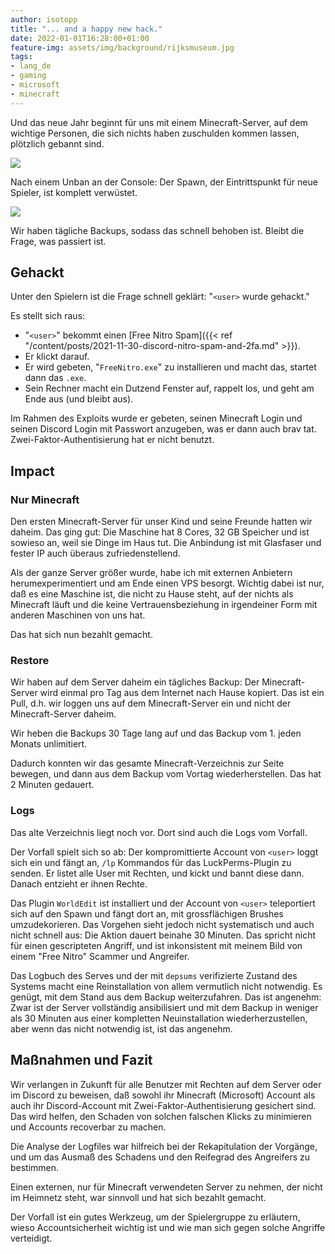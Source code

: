 ```yaml
---
author: isotopp
title: "... and a happy new hack."
date: 2022-01-01T16:28:00+01:00
feature-img: assets/img/background/rijksmuseum.jpg
tags:
- lang_de
- gaming
- microsoft
- minecraft
---
```


Und das neue Jahr beginnt für uns mit einem Minecraft-Server, auf dem wichtige Personen, die sich nichts haben zuschulden kommen lassen, plötzlich gebannt sind.

![](/uploads/2022/01/banned.jpg)

Nach einem Unban an der Console: Der Spawn, der Eintrittspunkt für neue Spieler, ist komplett verwüstet.

![](/uploads/2022/01/spawn.png)

Wir haben tägliche Backups, sodass das schnell behoben ist. Bleibt die Frage, was passiert ist.

## Gehackt

Unter den Spielern ist die Frage schnell geklärt: "`<user>` wurde gehackt."

Es stellt sich raus:
- "`<user>`" bekommt einen [Free Nitro Spam]({{< ref "/content/posts/2021-11-30-discord-nitro-spam-and-2fa.md" >}}).
- Er klickt darauf.
- Er wird gebeten, "`FreeNitro.exe`" zu installieren und macht das, startet dann das `.exe`.
- Sein Rechner macht ein Dutzend Fenster auf, rappelt los, und geht am Ende aus (und bleibt aus).

Im Rahmen des Exploits wurde er gebeten, seinen Minecraft Login und seinen Discord Login mit Passwort anzugeben, was er dann auch brav tat.
Zwei-Faktor-Authentisierung hat er nicht benutzt.

## Impact

### Nur Minecraft

Den ersten Minecraft-Server für unser Kind und seine Freunde hatten wir daheim.
Das ging gut: Die Maschine hat 8 Cores, 32 GB Speicher und ist sowieso an, weil sie Dinge im Haus tut.
Die Anbindung ist mit Glasfaser und fester IP auch überaus zufriedenstellend.

Als der ganze Server größer wurde, habe ich mit externen Anbietern herumexperimentiert und am Ende einen VPS besorgt.
Wichtig dabei ist nur, daß es eine Maschine ist, die nicht zu Hause steht, auf der nichts als Minecraft läuft und die keine Vertrauensbeziehung in irgendeiner Form mit anderen Maschinen von uns hat.

Das hat sich nun bezahlt gemacht.

### Restore

Wir haben auf dem Server daheim ein tägliches Backup: Der Minecraft-Server wird einmal pro Tag aus dem Internet nach Hause kopiert.
Das ist ein Pull, d.h. wir loggen uns auf dem Minecraft-Server ein und nicht der Minecraft-Server daheim.

Wir heben die Backups 30 Tage lang auf und das Backup vom 1. jeden Monats unlimitiert.

Dadurch konnten wir das gesamte Minecraft-Verzeichnis zur Seite bewegen, und dann aus dem Backup vom Vortag wiederherstellen.
Das hat 2 Minuten gedauert.

### Logs

Das alte Verzeichnis liegt noch vor.
Dort sind auch die Logs vom Vorfall.

Der Vorfall spielt sich so ab:
Der kompromittierte Account von `<user>` loggt sich ein und fängt an, `/lp` Kommandos für das LuckPerms-Plugin zu senden.
Er listet alle User mit Rechten, und kickt und bannt diese dann.
Danach entzieht er ihnen Rechte.

Das Plugin `WorldEdit` ist installiert und der Account von `<user>` teleportiert sich auf den Spawn und fängt dort an, mit grossflächigen Brushes umzudekorieren.
Das Vorgehen sieht jedoch nicht systematisch und auch nicht schnell aus:
Die Aktion dauert beinahe 30 Minuten.
Das spricht nicht für einen gescripteten Angriff, und ist inkonsistent mit meinem Bild von einem "Free Nitro" Scammer und Angreifer.

Das Logbuch des Serves und der mit `depsums` verifizierte Zustand des Systems macht eine Reinstallation von allem vermutlich nicht notwendig.
Es genügt, mit dem Stand aus dem Backup weiterzufahren.
Das ist angenehm:
Zwar ist der Server vollständig ansibilisiert und mit dem Backup in weniger als 30 Minuten aus einer kompletten Neuinstallation wiederherzustellen, aber wenn das nicht notwendig ist, ist das angenehm.

## Maßnahmen und Fazit

Wir verlangen in Zukunft für alle Benutzer mit Rechten auf dem Server oder im Discord zu beweisen, daß sowohl ihr Minecraft (Microsoft) Account als auch ihr Discord-Account mit Zwei-Faktor-Authentisierung gesichert sind.
Das wird helfen, den Schaden von solchen falschen Klicks zu minimieren und Accounts recoverbar zu machen.

Die Analyse der Logfiles war hilfreich bei der Rekapitulation der Vorgänge, und um das Ausmaß des Schadens und den Reifegrad des Angreifers zu bestimmen.

Einen externen, nur für Minecraft verwendeten Server zu nehmen, der nicht im Heimnetz steht, war sinnvoll und hat sich bezahlt gemacht.

Der Vorfall ist ein gutes Werkzeug, um der Spielergruppe zu erläutern, wieso Accountsicherheit wichtig ist und wie man sich gegen solche Angriffe verteidigt.
